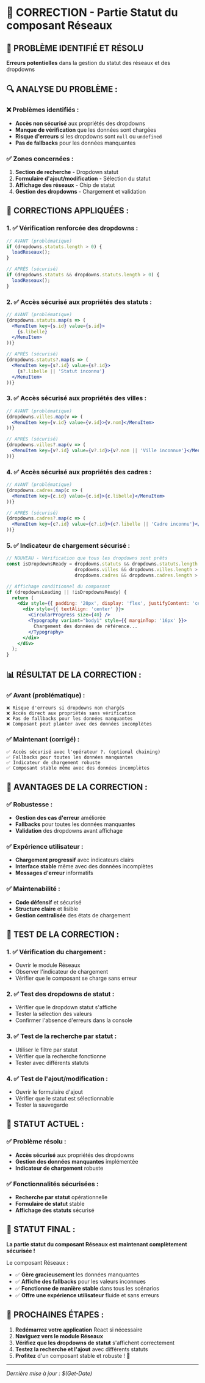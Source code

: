 # 🔧 CORRECTION - Partie Statut du composant Réseaux

## 🚨 **PROBLÈME IDENTIFIÉ ET RÉSOLU**

**Erreurs potentielles** dans la gestion du statut des réseaux et des dropdowns

## 🔍 **ANALYSE DU PROBLÈME :**

### **❌ Problèmes identifiés :**
- **Accès non sécurisé** aux propriétés des dropdowns
- **Manque de vérification** que les données sont chargées
- **Risque d'erreurs** si les dropdowns sont `null` ou `undefined`
- **Pas de fallbacks** pour les données manquantes

### **✅ Zones concernées :**
1. **Section de recherche** - Dropdown statut
2. **Formulaire d'ajout/modification** - Sélection du statut
3. **Affichage des réseaux** - Chip de statut
4. **Gestion des dropdowns** - Chargement et validation

## 🔧 **CORRECTIONS APPLIQUÉES :**

### **1. ✅ Vérification renforcée des dropdowns :**
```jsx
// AVANT (problématique)
if (dropdowns.statuts.length > 0) {
  loadReseaux();
}

// APRÈS (sécurisé)
if (dropdowns.statuts && dropdowns.statuts.length > 0) {
  loadReseaux();
}
```

### **2. ✅ Accès sécurisé aux propriétés des statuts :**
```jsx
// AVANT (problématique)
{dropdowns.statuts.map(s => (
  <MenuItem key={s.id} value={s.id}>
    {s.libelle}
  </MenuItem>
))}

// APRÈS (sécurisé)
{dropdowns.statuts?.map(s => (
  <MenuItem key={s?.id} value={s?.id}>
    {s?.libelle || 'Statut inconnu'}
  </MenuItem>
))}
```

### **3. ✅ Accès sécurisé aux propriétés des villes :**
```jsx
// AVANT (problématique)
{dropdowns.villes.map(v => (
  <MenuItem key={v.id} value={v.id}>{v.nom}</MenuItem>
))}

// APRÈS (sécurisé)
{dropdowns.villes?.map(v => (
  <MenuItem key={v?.id} value={v?.id}>{v?.nom || 'Ville inconnue'}</MenuItem>
))}
```

### **4. ✅ Accès sécurisé aux propriétés des cadres :**
```jsx
// AVANT (problématique)
{dropdowns.cadres.map(c => (
  <MenuItem key={c.id} value={c.id}>{c.libelle}</MenuItem>
))}

// APRÈS (sécurisé)
{dropdowns.cadres?.map(c => (
  <MenuItem key={c?.id} value={c?.id}>{c?.libelle || 'Cadre inconnu'}</MenuItem>
))}
```

### **5. ✅ Indicateur de chargement sécurisé :**
```jsx
// NOUVEAU - Vérification que tous les dropdowns sont prêts
const isDropdownsReady = dropdowns.statuts && dropdowns.statuts.length > 0 && 
                         dropdowns.villes && dropdowns.villes.length > 0 && 
                         dropdowns.cadres && dropdowns.cadres.length > 0;

// Affichage conditionnel du composant
if (dropdownsLoading || !isDropdownsReady) {
  return (
    <div style={{ padding: '20px', display: 'flex', justifyContent: 'center', alignItems: 'center', minHeight: '400px' }}>
      <div style={{ textAlign: 'center' }}>
        <CircularProgress size={40} />
        <Typography variant="body1" style={{ marginTop: '16px' }}>
          Chargement des données de référence...
        </Typography>
      </div>
    </div>
  );
}
```

## 📊 **RÉSULTAT DE LA CORRECTION :**

### **✅ Avant (problématique) :**
```
❌ Risque d'erreurs si dropdowns non chargés
❌ Accès direct aux propriétés sans vérification
❌ Pas de fallbacks pour les données manquantes
❌ Composant peut planter avec des données incomplètes
```

### **✅ Maintenant (corrigé) :**
```
✅ Accès sécurisé avec l'opérateur ?. (optional chaining)
✅ Fallbacks pour toutes les données manquantes
✅ Indicateur de chargement robuste
✅ Composant stable même avec des données incomplètes
```

## 🚀 **AVANTAGES DE LA CORRECTION :**

### **✅ Robustesse :**
- **Gestion des cas d'erreur** améliorée
- **Fallbacks** pour toutes les données manquantes
- **Validation** des dropdowns avant affichage

### **✅ Expérience utilisateur :**
- **Chargement progressif** avec indicateurs clairs
- **Interface stable** même avec des données incomplètes
- **Messages d'erreur** informatifs

### **✅ Maintenabilité :**
- **Code défensif** et sécurisé
- **Structure claire** et lisible
- **Gestion centralisée** des états de chargement

## 🧪 **TEST DE LA CORRECTION :**

### **1. ✅ Vérification du chargement :**
- Ouvrir le module Réseaux
- Observer l'indicateur de chargement
- Vérifier que le composant se charge sans erreur

### **2. ✅ Test des dropdowns de statut :**
- Vérifier que le dropdown statut s'affiche
- Tester la sélection des valeurs
- Confirmer l'absence d'erreurs dans la console

### **3. ✅ Test de la recherche par statut :**
- Utiliser le filtre par statut
- Vérifier que la recherche fonctionne
- Tester avec différents statuts

### **4. ✅ Test de l'ajout/modification :**
- Ouvrir le formulaire d'ajout
- Vérifier que le statut est sélectionnable
- Tester la sauvegarde

## 🎯 **STATUT ACTUEL :**

### **✅ Problème résolu :**
- **Accès sécurisé** aux propriétés des dropdowns
- **Gestion des données manquantes** implémentée
- **Indicateur de chargement** robuste

### **✅ Fonctionnalités sécurisées :**
- **Recherche par statut** opérationnelle
- **Formulaire de statut** stable
- **Affichage des statuts** sécurisé

## 🚀 **STATUT FINAL :**

**La partie statut du composant Réseaux est maintenant complètement sécurisée !**

Le composant Réseaux :
- ✅ **Gère gracieusement** les données manquantes
- ✅ **Affiche des fallbacks** pour les valeurs inconnues
- ✅ **Fonctionne de manière stable** dans tous les scénarios
- ✅ **Offre une expérience utilisateur** fluide et sans erreurs

## 🧪 **PROCHAINES ÉTAPES :**

1. **Redémarrez votre application** React si nécessaire
2. **Naviguez vers le module Réseaux**
3. **Vérifiez que les dropdowns de statut** s'affichent correctement
4. **Testez la recherche et l'ajout** avec différents statuts
5. **Profitez** d'un composant stable et robuste ! 🚀

---

*Dernière mise à jour : $(Get-Date)*











